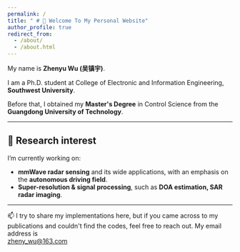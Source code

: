 ```yaml
---
permalink: /
title: " # 👋 Welcome To My Personal Website"
author_profile: true
redirect_from: 
  - /about/
  - /about.html
---
```


My name is **Zhenyu Wu (吴镇宇)**.

I am a Ph.D. student at College of Electronic and Information Engineering, **Southwest University**.

Before that, I obtained my **Master's Degree** in Control Science from the **Guangdong University of Technology**.


---

## 🔬 Research interest

I’m currently working on:

- **mmWave radar sensing** and its wide applications, with an emphasis on the **autonomous driving field**.
- **Super-resolution & signal processing**, such as **DOA estimation, SAR radar imaging**.

---

📫  I try to share my implementations here, but if you came across to my publications and couldn't find the codes, feel free to reach out. My email address is  
[zheny_wu@163.com](mailto:zheny_wu@163.com)